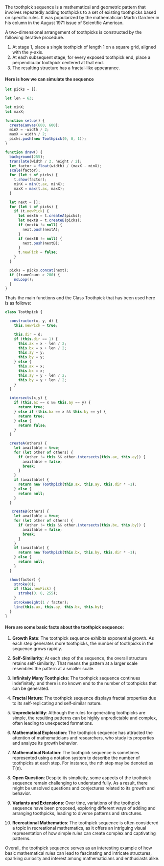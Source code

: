 The toothpick sequence is a mathematical and geometric pattern that involves repeatedly adding toothpicks to a set of existing toothpicks based on specific rules. It was popularized by the mathematician Martin Gardner in his column in the August 1971 issue of Scientific American.

A two-dimensional arrangement of toothpicks is constructed by the following iterative procedure. 
1. At stage 1, place a single toothpick of length 1
on a square grid, aligned with the y-axis. 
2. At each subsequent stage, for every exposed toothpick end, place a perpendicular toothpick centered at that end. 
3. The resulting structure has a fractal-like appearance.

#### Here is how we can simulate the sequence
```js
let picks = [];

let len = 63;

let minX;
let maxX;

function setup() {
  createCanvas(600, 600);
  minX = -width / 2;
  maxX = width / 2;
  picks.push(new Toothpick(0, 0, 1));
}

function draw() {
  background(255);
  translate(width / 2, height / 2);
  let factor = float(width) / (maxX - minX);
  scale(factor);
  for (let t of picks) {
    t.show(factor);
    minX = min(t.ax, minX);
    maxX = max(t.ax, maxX);
  }

  let next = [];
  for (let t of picks) {
    if (t.newPick) {
      let nextA = t.createA(picks);
      let nextB = t.createB(picks);
      if (nextA != null) {
        next.push(nextA);
      }
      if (nextB != null) {
        next.push(nextB);
      }
      t.newPick = false;
    }
  }

  picks = picks.concat(next);
  if (frameCount > 200) {
    noLoop(); 
  }
}
```

Thats the main functions and the Class Toothpick that has been used here is as follows: 

```js
class Toothpick {

  constructor(x, y, d) {
    this.newPick = true;

    this.dir = d;
    if (this.dir == 1) {
      this.ax = x - len / 2;
      this.bx = x + len / 2;
      this.ay = y;
      this.by = y;
    } else {
      this.ax = x;
      this.bx = x;
      this.ay = y - len / 2;
      this.by = y + len / 2;
    }
  }

  intersects(x,y) {
    if (this.ax == x && this.ay == y) {
      return true;
    } else if (this.bx == x && this.by == y) {
      return true;
    } else {
      return false;
    }
  }

  createA(others) {
    let available = true;
    for (let other of others) {
      if (other != this && other.intersects(this.ax, this.ay)) {
        available = false;
        break;
      }
    }
    if (available) {
      return new Toothpick(this.ax, this.ay, this.dir * -1);
    } else {
      return null;
    }
  }

   createB(others) {
    let available = true;
    for (let other of others) {
      if (other != this && other.intersects(this.bx, this.by)) {
        available = false;
        break;
      }
    }
    if (available) {
      return new Toothpick(this.bx, this.by, this.dir * -1);
    } else {
      return null;
    }
  }

  show(factor) {
    stroke(0);
    if (this.newPick) {
      stroke(0, 0, 255);
    }
    strokeWeight(1 / factor);
    line(this.ax, this.ay, this.bx, this.by);
  }
}
```

#### Here are some basic facts about the toothpick sequence:

1. **Growth Rate**: The toothpick sequence exhibits exponential growth. As each step generates more toothpicks, the number of toothpicks in the sequence grows rapidly.

2. **Self-Similarity**: At each step of the sequence, the overall structure retains self-similarity. That means the pattern at a larger scale resembles the pattern at a smaller scale.

3. **Infinitely Many Toothpicks**: The toothpick sequence continues indefinitely, and there is no known end to the number of toothpicks that can be generated.

4. **Fractal Nature**: The toothpick sequence displays fractal properties due to its self-replicating and self-similar nature.

5. **Unpredictability**: Although the rules for generating toothpicks are simple, the resulting patterns can be highly unpredictable and complex, often leading to unexpected formations.

6. **Mathematical Exploration**: The toothpick sequence has attracted the attention of mathematicians and researchers, who study its properties and analyze its growth behavior.

7. **Mathematical Notation**: The toothpick sequence is sometimes represented using a notation system to describe the number of toothpicks at each step. For instance, the nth step may be denoted as T(n).

8. **Open Question**: Despite its simplicity, some aspects of the toothpick sequence remain challenging to understand fully. As a result, there might be unsolved questions and conjectures related to its growth and behavior.

9. **Variants and Extensions**: Over time, variations of the toothpick sequence have been proposed, exploring different ways of adding and arranging toothpicks, leading to diverse patterns and structures.

10. **Recreational Mathematics**: The toothpick sequence is often considered a topic in recreational mathematics, as it offers an intriguing visual representation of how simple rules can create complex and captivating patterns.

Overall, the toothpick sequence serves as an interesting example of how basic mathematical rules can lead to fascinating and intricate structures, sparking curiosity and interest among mathematicians and enthusiasts alike.